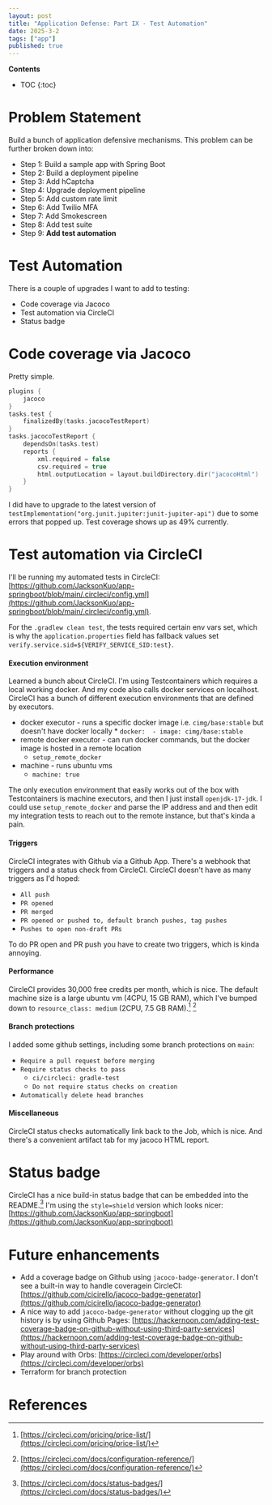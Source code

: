 ```yaml
---
layout: post
title: "Application Defense: Part IX - Test Automation"
date: 2025-3-2
tags: ["app"]
published: true
---
```


**Contents**
* TOC
{:toc}

# Problem Statement
Build a bunch of application defensive mechanisms. This problem can be further broken down into:

* Step 1: Build a sample app with Spring Boot
* Step 2: Build a deployment pipeline
* Step 3: Add hCaptcha
* Step 4: Upgrade deployment pipeline
* Step 5: Add custom rate limit
* Step 6: Add Twilio MFA
* Step 7: Add Smokescreen
* Step 8: Add test suite
* Step 9: **Add test automation**

# Test Automation
There is a couple of upgrades I want to add to testing:

* Code coverage via Jacoco
* Test automation via CircleCI
* Status badge

# Code coverage via Jacoco
Pretty simple. 

```kotlin
plugins {
    jacoco
}
tasks.test {
    finalizedBy(tasks.jacocoTestReport)
}
tasks.jacocoTestReport {
    dependsOn(tasks.test)
	reports {
        xml.required = false
        csv.required = true
        html.outputLocation = layout.buildDirectory.dir("jacocoHtml")
    }
}
```

I did have to upgrade to the latest version of `testImplementation("org.junit.jupiter:junit-jupiter-api")` due to some errors that popped up. Test coverage shows up as 49% currently. 

# Test automation via CircleCI
I'll be running my automated tests in CircleCI: [https://github.com/JacksonKuo/app-springboot/blob/main/.circleci/config.yml](https://github.com/JacksonKuo/app-springboot/blob/main/.circleci/config.yml).

For the `.gradlew clean test`, the tests required certain env vars set, which is why the `application.properties` field has fallback values set `verify.service.sid=${VERIFY_SERVICE_SID:test}`.

#### Execution environment
Learned a bunch about CircleCI. I'm using Testcontainers which requires a local working docker. And my code also calls docker services on localhost. CircleCI has a bunch of different execution environments that are defined by executors. 

* docker executor - runs a specific docker image i.e. `cimg/base:stable` but doesn't have docker locally
    * 
        ```
        docker: 
            - image: cimg/base:stable
        ```
* remote docker executor - can run docker commands, but the docker image is hosted in a remote location
    * `setup_remote_docker`
* machine - runs ubuntu vms
    * `machine: true`

The only execution environment that easily works out of the box with Testcontainers is machine executors, and then I just install `openjdk-17-jdk`. I could use `setup_remote_docker` and parse the IP address and and then edit my integration tests to reach out to the remote instance, but that's kinda a pain. 

#### Triggers
CircleCI integrates with Github via a Github App. There's a webhook that triggers and a status check from CircleCI. CircleCI doesn't have as many triggers as I'd hoped:
* `All push`
* `PR opened`
* `PR merged`
* `PR opened or pushed to, default branch pushes, tag pushes`
* `Pushes to open non-draft PRs`

To do PR open and PR push you have to create two triggers, which is kinda annoying.  

#### Performance
CircleCI provides 30,000 free credits per month, which is nice. The default machine size is a large ubuntu vm (4CPU, 15 GB RAM), which I've bumped down to `resource_class: medium` (2CPU, 7.5 GB RAM).[^1] [^2]

#### Branch protections
I added some github settings, including some branch protections on `main`:
* `Require a pull request before merging`
* `Require status checks to pass`
    * `ci/circleci: gradle-test`
    * `Do not require status checks on creation`
* `Automatically delete head branches`

#### Miscellaneous
CircleCI status checks automatically link back to the Job, which is nice. And there's a convenient artifact tab for my jacoco HTML report. 

# Status badge
CircleCI has a nice build-in status badge that can be embedded into the README.[^3]
I'm using the `style=shield` version which looks nicer: [https://github.com/JacksonKuo/app-springboot](https://github.com/JacksonKuo/app-springboot)

# Future enhancements
* Add a coverage badge on Github using `jacoco-badge-generator`. I don't see a built-in way to handle coveragein CircleCI: [https://github.com/cicirello/jacoco-badge-generator](https://github.com/cicirello/jacoco-badge-generator)
* A nice way to add `jacoco-badge-generator` without clogging up the git history is by using Github Pages: [https://hackernoon.com/adding-test-coverage-badge-on-github-without-using-third-party-services](https://hackernoon.com/adding-test-coverage-badge-on-github-without-using-third-party-services)
* Play around with Orbs: [https://circleci.com/developer/orbs](https://circleci.com/developer/orbs)
* Terraform for branch protection

# References
[^1]: [https://circleci.com/pricing/price-list/](https://circleci.com/pricing/price-list/)

[^2]: [https://circleci.com/docs/configuration-reference/](https://circleci.com/docs/configuration-reference/)

[^3]: [https://circleci.com/docs/status-badges/](https://circleci.com/docs/status-badges/)